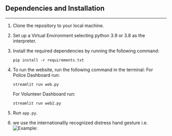 ## Dependencies and Installation
----------------------------

1. Clone the repository to your local machine.

2. Set up a Virtual Environment selecting python 3.9 or 3.8 as the interpreter. 

3. Install the required dependencies by running the following command:
   ```
   pip install -r requirements.txt
   ```

4. To run the website, run the following command in the terminal:
   For Police Dashboard run:
   ```
   streamlit run web.py
   ```
   For Volunteer Dashboard run:
   ```
   streamlit run web2.py
   ```
5. Run `app.py`.
6. we use the internationallly recognized distress hand gesture i.e.
   ![Example:](https://www.google.com/url?sa=i&url=https%3A%2F%2Fwww.health.com%2Fnews%2Fmissing-teen-hand-signal-for-help-tiktok&psig=AOvVaw2CV-nzZmCV0vLf64_TAaFR&ust=1701101096127000&source=images&cd=vfe&ved=0CBIQjRxqFwoTCIj878-F4oIDFQAAAAAdAAAAABAI)
